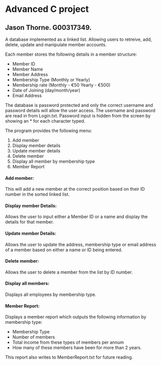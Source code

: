 # Advanced C project

## Jason Thorne. G00317349.

A database implemented as a linked list. Allowing users to retreive, add, delete, update and manipulate member accounts.

Each member stores the following details in a member structure:

* Member ID
* Member Name 
* Member Address
* Membership Type (Monthly or Yearly)
* Membership rate (Monthly - €50 Yearly - €500)
* Date of Joining (day/month/year)
* Email Address 


The database is password protected and only the correct username and password details will allow the user access. The username and password are read in from Login.txt. Password input is hidden from the screen by showing an * for each character typed.


The program provides the following menu:

1. Add member
2. Display member details
3. Update member details
4. Delete member
5. Display all member by membership type
6. Member Report


#### Add member:
This will add a new member at the correct position based on their ID number in the
sorted linked list. 

#### Display member Details:
Allows the user to input either a Member ID or a name and display the
details for that member.

#### Update member Details:
Allows the user to update the address, membership type or email address
of a member based on either a name or ID being entered.

#### Delete member:
Allows the user to delete a member from the list by ID number.

#### Display all members:
Displays all employees by membership type.

#### Member Report:
Displays a member report which outputs the following information by membership
type:

- Membership Type
- Number of members
- Total income from these types of members per annum
- How many of these members have been for more than 2 years.

This report also writes to MemberReport.txt for future reading.
